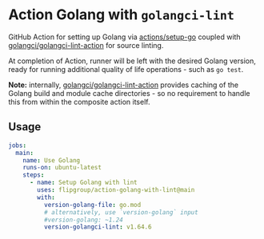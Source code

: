 # Action Golang with `golangci-lint`

GitHub Action for setting up Golang via [actions/setup-go](https://github.com/actions/setup-go) coupled with [golangci/golangci-lint-action](https://github.com/golangci/golangci-lint-action) for source linting.

At completion of Action, runner will be left with the desired Golang version, ready for running additional quality of life operations - such as `go test`.

**Note:** internally, [golangci/golangci-lint-action](https://github.com/golangci/golangci-lint-action) provides caching of the Golang build and module cache directories - so no requirement to handle this from within the composite action itself.

## Usage

```yaml
jobs:
  main:
    name: Use Golang
    runs-on: ubuntu-latest
    steps:
      - name: Setup Golang with lint
        uses: flipgroup/action-golang-with-lint@main
        with:
          version-golang-file: go.mod
          # alternatively, use `version-golang` input
          #version-golang: ~1.24
          version-golangci-lint: v1.64.6
```
